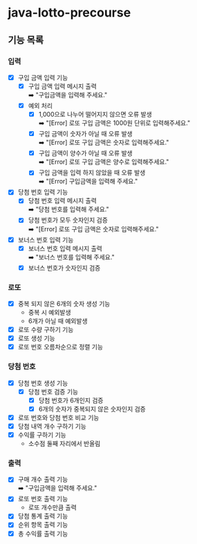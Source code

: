 # java-lotto-precourse

## 기능 목록
### 입력
- [x] 구입 금액 입력 기능
  - [x] 구입 금액 입력 메시지 출력 <br>
    ➡️ "구입금액을 입력해 주세요."
  - [x] 예외 처리
    - [x] 1,000으로 나누어 떨어지지 않으면 오류 발생 <br>
      ➡️ "[Error] 로또 구입 금액은 1000원 단위로 입력해주세요."
    - [x] 구입 금액이 숫자가 아닐 때 오류 발생 <br>
      ➡️ "[Error] 로또 구입 금액은 숫자로 입력해주세요."
    - [x] 구입 금액이 양수가 아닐 때 오류 발생 <br>
      ➡️ "[Error] 로또 구입 금액은 양수로 입력해주세요."
    - [x] 구입 금액을 입력 하지 않았을 때 오류 발생 <br>
      ➡️ "[Error] 구입금액을 입력해 주세요."
- [x] 당첨 번호 입력 기능
    - [x] 당첨 번호 입력 메시지 출력 <br>
    ➡️ "당첨 번호를 입력해 주세요."
    - [x] 당첨 번호가 모두 숫자인지 검증 <br>
    ➡️ "[Error] 로또 구입 금액은 숫자로 입력해주세요."
- [x] 보너스 번호 입력 기능
  - [x] 보너스 번호 입력 메시지 출력 <br>
    ➡️ "보너스 번호를 입력해 주세요."
  - [x] 보너스 번호가 숫자인지 검증
### 로또
- [x] 중복 되지 않은 6개의 숫자 생성 기능
  - 중복 시 예외발생
  - 6개가 아닐 때 예외발생
- [x] 로또 수량 구하기 기능
- [x] 로또 생성 기능
- [x] 로또 번호 오름차순으로 정렬 기능
### 당첨 번호
- [x] 당첨 번호 생성 기능
  - [x] 당첨 번호 검증 기능
    - [x] 당첨 번호가 6개인지 검증
    - [x] 6개의 숫자가 중복되지 않은 숫자인지 검증
- [x] 로또 번호와 당첨 번호 비교 기능
- [x] 당첨 내역 개수 구하기 기능
- [x] 수익률 구하기 기능
  - 소수점 둘째 자리에서 반올림
### 출력
- [x] 구매 개수 출력 기능 <br>
  ➡️ "구입금액을 입력해 주세요." 
- [x] 로또 번호 출력 기능
  - 로또 개수만큼 출력
- [x] 당첨 통계 출력 기능
- [x] 순위 항목 출력 기능
- [x] 총 수익률 출력 기능
